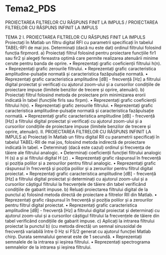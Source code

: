 # Tema2_PDS
PROIECTAREA FILTRELOR CU RĂSPUNS FINIT LA IMPULS / PROIECTAREA FILTRELOR CU RĂSPUNS INFINIT LA IMPULS

TEMA 2
I. PROIECTAREA FILTRELOR CU RĂSPUNS FINIT LA IMPULS
Proiectați în Matlab un filtru digital RFI cu parametrii specificați în tabelul TABEL-RFI de mai jos.
Determinați (dacă nu este dat) ordinul filtrului folosind funcția firpmord.
a) Proiectați filtrul folosind pentru proiectare funcțiile fir1 sau fir2 și alegeți fereastra optimă care
permite realizarea atenuării minime cerute pentru banda de oprire.
• Reprezentați grafic coeficienții filtrului h(n).
• Reprezentați grafic zerourile filtrului.
• Reprezentați grafic caracteristica amplitudine-pulsație normată și caracteristica fazăpulsație normată.
• Reprezentați grafic caracteristica amplitudine [dB] - frecvență [Hz] a filtrului digital
proiectat și verificați cu ajutorul zoom-ului și a cursorilor condițiile de proiectare
impuse (limitele benzilor de trecere și oprire, atenuări).
b) Proiectați filtrul folosind metoda de proiectare prin minimizarea erorii indicată în tabel
(funcțiile firls sau firpm).
• Reprezentați grafic coeficienții filtrului h(n).
• Reprezentați grafic zerourile filtrului.
• Reprezentați grafic caracteristica amplitudine-pulsație normată și caracteristica fazăpulsație normată.
• Reprezentați grafic caracteristica amplitudine [dB] - frecvență [Hz] a filtrului digital
proiectat și verificați cu ajutorul zoom-ului și a cursorilor condițiile de proiectare
impuse (limitele benzilor de trecere și oprire, atenuări).
II. PROIECTAREA FILTRELOR CU RĂSPUNS INFINIT LA IMPULS
a) Proiectați în Matlab un filtru digital RII cu parametrii specificați în tabelul TABEL-RII de mai
jos, folosind metoda indirectă de proiectare indicată în tabel.
• Determinați (dacă este cazul) ordinul și frecvența de tăiere ale filtrului analogic.
• Determinați coeficienții funcției filtrului analogic
H (s)
a
și ai filtrului digital
H (z) .
• Reprezentați grafic răspunsul în frecvență și poziția polilor și a zerourilor pentru filtrul
analogic.
• Reprezentați grafic răspunsul în frecvență și poziția polilor și a zerourilor pentru filtrul
digital proiectat.
• Reprezentați grafic caracteristica amplitudine [dB] - frecvență [Hz] a filtrului digital
proiectat și determinați cu ajutorul zoom-ului și a cursorilor câștigul filtrului la
frecvențele de tăiere din tabel verificând condițiile de gabarit impuse.
b) Reluați proiectarea filtrului digital de la punctul a) folosind metoda directă de proiectare a
filtrelor RII din Matlab.
• Reprezentați grafic răspunsul în frecvență și poziția polilor și a zerourilor pentru filtrul
digital proiectat.
• Reprezentați grafic caracteristica amplitudine [dB] - frecvență [Hz] a filtrului digital
proiectat și determinați cu ajutorul zoom-ului și a cursorilor câștigul filtrului la
frecvențele de tăiere din tabel verificând condițiile de gabarit impuse.
c) Aplicați la intrarea filtrului proiectat la punctul b) (cu metoda directă) un semnal sinusoidal de
frecvență variabilă între 0 Hz si FS/2 generat cu ajutorul funcției Matlab chirp. Durata
semnalului generat este de 1 secundă.
• Reprezentați semnalele de la intrarea și ieșirea filtrului.
• Reprezentați spectrograma semnalelor de la intrarea și ieșirea filtrului.
